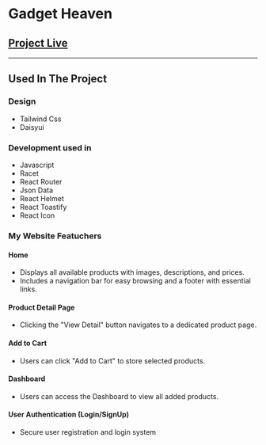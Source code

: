 
# Gadget Heaven

## [Project Live](https://storied-lily-5d899a.netlify.app/)

------------------------------------------------------------

## Used In The Project

### Design
- Tailwind Css
- Daisyui
### Development used in
- Javascript
- Racet 
- React Router
- Json Data 
- React Helmet
- React Toastify
- React Icon

### My Website Featuchers 
#### Home 
- Displays all available products with images, descriptions, and prices.
- Includes a navigation bar for easy browsing and a footer with essential links.
####  Product Detail Page

- Clicking the "View Detail" button navigates to a dedicated product page.

#### Add to Cart
- Users can click "Add to Cart" to store selected products.
#### Dashboard 
- Users can access the Dashboard to view all added products.

#### User Authentication (Login/SignUp)
- Secure user registration and login system